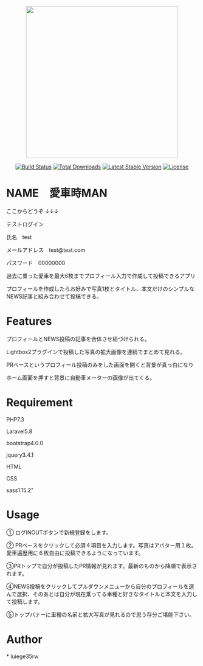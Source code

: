<p align="center"><img src="https://res.cloudinary.com/dtfbvvkyp/image/upload/v1566331377/laravel-logolockup-cmyk-red.svg" width="400"></p>

<p align="center">
<a href="https://travis-ci.org/laravel/framework"><img src="https://travis-ci.org/laravel/framework.svg" alt="Build Status"></a>
<a href="https://packagist.org/packages/laravel/framework"><img src="https://poser.pugx.org/laravel/framework/d/total.svg" alt="Total Downloads"></a>
<a href="https://packagist.org/packages/laravel/framework"><img src="https://poser.pugx.org/laravel/framework/v/stable.svg" alt="Latest Stable Version"></a>
<a href="https://packagist.org/packages/laravel/framework"><img src="https://poser.pugx.org/laravel/framework/license.svg" alt="License"></a>
</p>

# NAME　愛車時MAN

<p>ここからどうぞ
↓↓↓
<p>テストログイン</p>
<p>氏名　test</p>
<p>メールアドレス　test@test.com</p>
<p>パスワード　00000000</p>

<p>過去に乗った愛車を最大6枚までプロフィール入力で作成して投稿できるアプリ</p>
<p>プロフィールを作成したらお好みで写真1枚とタイトル、本文だけのシンプルなNEWS記事と組み合わせて投稿できる。</p>

# Features

<p>プロフィールとNEWS投稿の記事を合体させ紐づけられる。</p>
<p>Lightbox2プラグインで投稿した写真の拡大画像を連続でまとめて見れる。</p>
<p>PRベースというプロフィール投稿のみをした画面を開くと背景が真っ白になり</p>
<p>ホーム画面を押すと背景に自動車メーターの画像が出てくる。</p>

# Requirement

<p>PHP7.3</p>
<p>Laravel5.8</p>
<p>bootstrap4.0.0</p>
<p>jquery3.4.1</p>
<p>HTML</p>
<p>CSS</p>
<p>sass1.15.2"</p>


# Usage

<p>① ログINOUTボタンで新規登録をします。</p>
<p>② PRベースをクリックして必須４項目を入力します。写真はアバター用１枚。愛車遍歴用に６枚自由に投稿できるようになっています。</p>
<p>③PRトップで自分が投稿したPR情報が見れます。最新のものから降順で表示されます。</p>
<p>④NEWS投稿をクリックしてプルダウンメニューから自分のプロフィールを選んで選択、そのあとは自分が現在乗ってる車種と好きなタイトルと本文を入力して投稿します。</p>
<p>⑤トップバナーに車種の名前と拡大写真が見れるので思う存分ご堪能下さい。</p>

# Author

<p>* luiege35rw</p>